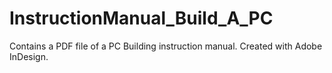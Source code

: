 # InstructionManual_Build_A_PC
Contains a PDF file of a PC Building instruction manual. Created with Adobe InDesign.
